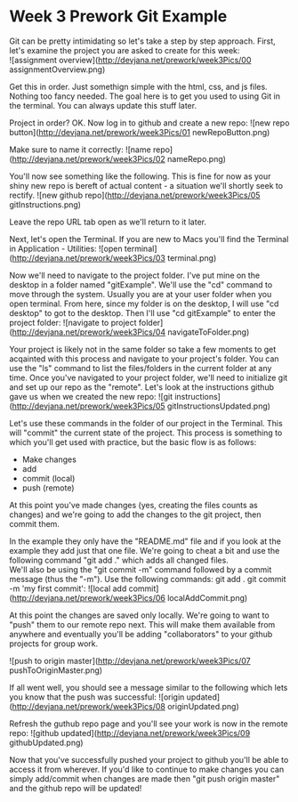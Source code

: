 Week 3 Prework Git Example
====================
Git can be pretty intimidating so let's take a step by step approach.
First, let's examine the project you are asked to create for this week:  
![assignment overview](http://devjana.net/prework/week3Pics/00 assignmentOverview.png)

Get this in order. Just somethign simple with the html, css, and js files. Nothing too fancy needed. The goal here is to get you used to using Git in the terminal. You can always update this stuff later.

Project in order? OK. Now log in to github and create a new repo:
![new repo button](http://devjana.net/prework/week3Pics/01 newRepoButton.png)

Make sure to name it correctly:
![name repo](http://devjana.net/prework/week3Pics/02 nameRepo.png)

You'll now see something like the following. This is fine for now as your shiny new repo is bereft of actual content - a situation we'll shortly seek to rectify.
![new github repo](http://devjana.net/prework/week3Pics/05 gitInstructions.png)

Leave the repo URL tab open as we'll return to it later.

Next, let's open the Terminal. If you are new to Macs you'll find the Terminal in Application - Utilities:
![open terminal](http://devjana.net/prework/week3Pics/03 terminal.png)

Now we'll need to navigate to the project folder. I've put mine on the desktop in a folder named "gitExample". We'll use the "cd" command to move through the system. Usually you are at your user folder when you open terminal. From here, since my folder is on the desktop, I will use "cd desktop" to got to the desktop. Then I'll use "cd gitExample" to enter the project folder:
![navigate to project folder](http://devjana.net/prework/week3Pics/04 navigateToFolder.png)

Your project is likely not in the same folder so take a few moments to get acqainted with this process and navigate to your project's folder. You can use the "ls" command to list the files/folders in the current folder at any time.
Once you've navigated to your project folder, we'll need to initialize git and set up our repo as the "remote". Let's look at the instructions github gave us when we created the new repo:
![git instructions](http://devjana.net/prework/week3Pics/05 gitInstructionsUpdated.png)

Let's use these commands in the folder of our project in the Terminal. This will "commit" the current state of the project.
This process is something to which you'll get used with practice, but the basic flow is as follows:
* Make changes
* add
* commit (local)
* push (remote)

At this point you've made changes (yes, creating the files counts as changes) and we're going to add the changes to the git project, then commit them.

In the example they only have the "README.md" file and if you look at the example they add just that one file. We're going to cheat a bit and use the following command "git add ." which adds all changed files.  
We'll also be using the "git commit -m" command followed by a commit message (thus the "-m").
Use the following commands:
git add .
git commit -m 'my first commit':
![local add commit](http://devjana.net/prework/week3Pics/06 localAddCommit.png)

At this point the changes are saved only locally. We're going to want to "push" them to our remote repo next. This will make them available from anywhere and eventually you'll be adding "collaborators" to your github projects for group work.


![push to origin master](http://devjana.net/prework/week3Pics/07 pushToOriginMaster.png)

If all went well, you should see a message similar to the following which lets you know that the push was successful:
![origin updated](http://devjana.net/prework/week3Pics/08 originUpdated.png)

Refresh the guthub repo page and you'll see your work is now in the remote repo:
![github updated](http://devjana.net/prework/week3Pics/09 githubUpdated.png)

Now that you've successfully pushed your project to github you'll be able to access it from wherever. If you'd like to continue to make changes you can simply add/commit when changes are made then "git push origin master" and the github repo will be updated!
